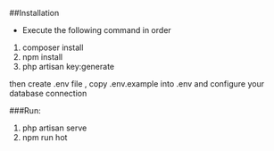 ##Installation
-  Execute the following command in order 
1. composer install
2. npm install
3. php artisan key:generate

then create .env file , copy .env.example into .env and configure your database connection 

###Run:
1.  php artisan serve
2.  npm run hot
